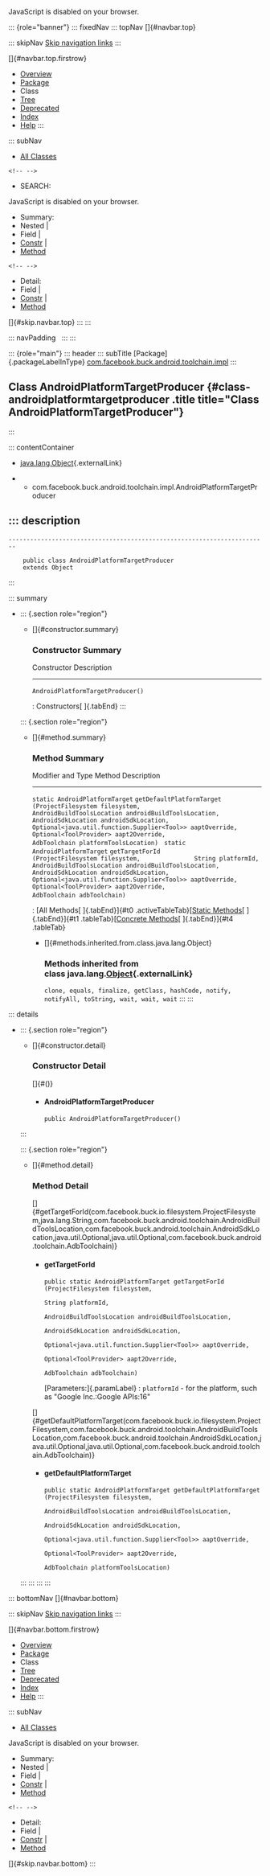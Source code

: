 <div>

JavaScript is disabled on your browser.

</div>

::: {role="banner"}
::: fixedNav
::: topNav
[]{#navbar.top}

::: skipNav
[Skip navigation links](#skip.navbar.top "Skip navigation links")
:::

[]{#navbar.top.firstrow}

-   [Overview](../../../../../../index.html)
-   [Package](package-summary.html)
-   Class
-   [Tree](package-tree.html)
-   [Deprecated](../../../../../../deprecated-list.html)
-   [Index](../../../../../../index-all.html)
-   [Help](../../../../../../help-doc.html)
:::

::: subNav
-   [All Classes](../../../../../../allclasses.html)

```{=html}
<!-- -->
```
-   SEARCH:

<div>

<div>

JavaScript is disabled on your browser.

</div>

</div>

<div>

-   Summary: 
-   Nested \| 
-   Field \| 
-   [Constr](#constructor.summary) \| 
-   [Method](#method.summary)

```{=html}
<!-- -->
```
-   Detail: 
-   Field \| 
-   [Constr](#constructor.detail) \| 
-   [Method](#method.detail)

</div>

[]{#skip.navbar.top}
:::
:::

::: navPadding
 
:::
:::

::: {role="main"}
::: header
::: subTitle
[Package]{.packageLabelInType} [com.facebook.buck.android.toolchain.impl](package-summary.html)
:::

## Class AndroidPlatformTargetProducer {#class-androidplatformtargetproducer .title title="Class AndroidPlatformTargetProducer"}
:::

::: contentContainer
-   [java.lang.Object](http://docs.oracle.com/javase/7/docs/api/java/lang/Object.html?is-external=true "class or interface in java.lang"){.externalLink}

-   -   com.facebook.buck.android.toolchain.impl.AndroidPlatformTargetProducer

::: description
-   

    ------------------------------------------------------------------------

        public class AndroidPlatformTargetProducer
        extends Object
:::

::: summary
-   ::: {.section role="region"}
    -   []{#constructor.summary}

        ### Constructor Summary

          Constructor                         Description
          ----------------------------------- -------------
          `AndroidPlatformTargetProducer()`    

          : Constructors[ ]{.tabEnd}
    :::

    ::: {.section role="region"}
    -   []{#method.summary}

        ### Method Summary

          Modifier and Type                Method                                                                                                                                                                                                                                                                                                                                                                                                             Description
          -------------------------------- ------------------------------------------------------------------------------------------------------------------------------------------------------------------------------------------------------------------------------------------------------------------------------------------------------------------------------------------------------------------------------------------------------------------ -------------
          `static AndroidPlatformTarget`   `getDefaultPlatformTarget​(ProjectFilesystem filesystem,                         AndroidBuildToolsLocation androidBuildToolsLocation,                         AndroidSdkLocation androidSdkLocation,                         Optional<java.util.function.Supplier<Tool>> aaptOverride,                         Optional<ToolProvider> aapt2Override,                         AdbToolchain platformToolsLocation)`    
          `static AndroidPlatformTarget`   `getTargetForId​(ProjectFilesystem filesystem,               String platformId,               AndroidBuildToolsLocation androidBuildToolsLocation,               AndroidSdkLocation androidSdkLocation,               Optional<java.util.function.Supplier<Tool>> aaptOverride,               Optional<ToolProvider> aapt2Override,               AdbToolchain adbToolchain)`                                        

          : [All Methods[ ]{.tabEnd}]{#t0 .activeTableTab}[[Static
          Methods](javascript:show(1);)[ ]{.tabEnd}]{#t1
          .tableTab}[[Concrete
          Methods](javascript:show(8);)[ ]{.tabEnd}]{#t4 .tableTab}

        -   []{#methods.inherited.from.class.java.lang.Object}

            ### Methods inherited from class java.lang.[Object](http://docs.oracle.com/javase/7/docs/api/java/lang/Object.html?is-external=true "class or interface in java.lang"){.externalLink}

            `clone, equals, finalize, getClass, hashCode, notify, notifyAll, toString, wait, wait, wait`
    :::
:::

::: details
-   ::: {.section role="region"}
    -   []{#constructor.detail}

        ### Constructor Detail

        []{#<init>()}

        -   #### AndroidPlatformTargetProducer

                public AndroidPlatformTargetProducer()
    :::

    ::: {.section role="region"}
    -   []{#method.detail}

        ### Method Detail

        []{#getTargetForId(com.facebook.buck.io.filesystem.ProjectFilesystem,java.lang.String,com.facebook.buck.android.toolchain.AndroidBuildToolsLocation,com.facebook.buck.android.toolchain.AndroidSdkLocation,java.util.Optional,java.util.Optional,com.facebook.buck.android.toolchain.AdbToolchain)}

        -   #### getTargetForId

            ``` methodSignature
            public static AndroidPlatformTarget getTargetForId​(ProjectFilesystem filesystem,
                                                               String platformId,
                                                               AndroidBuildToolsLocation androidBuildToolsLocation,
                                                               AndroidSdkLocation androidSdkLocation,
                                                               Optional<java.util.function.Supplier<Tool>> aaptOverride,
                                                               Optional<ToolProvider> aapt2Override,
                                                               AdbToolchain adbToolchain)
            ```

            [Parameters:]{.paramLabel}
            :   `platformId` - for the platform, such as \"Google
                Inc.:Google APIs:16\"

        []{#getDefaultPlatformTarget(com.facebook.buck.io.filesystem.ProjectFilesystem,com.facebook.buck.android.toolchain.AndroidBuildToolsLocation,com.facebook.buck.android.toolchain.AndroidSdkLocation,java.util.Optional,java.util.Optional,com.facebook.buck.android.toolchain.AdbToolchain)}

        -   #### getDefaultPlatformTarget

            ``` methodSignature
            public static AndroidPlatformTarget getDefaultPlatformTarget​(ProjectFilesystem filesystem,
                                                                         AndroidBuildToolsLocation androidBuildToolsLocation,
                                                                         AndroidSdkLocation androidSdkLocation,
                                                                         Optional<java.util.function.Supplier<Tool>> aaptOverride,
                                                                         Optional<ToolProvider> aapt2Override,
                                                                         AdbToolchain platformToolsLocation)
            ```
    :::
:::
:::
:::

::: bottomNav
[]{#navbar.bottom}

::: skipNav
[Skip navigation links](#skip.navbar.bottom "Skip navigation links")
:::

[]{#navbar.bottom.firstrow}

-   [Overview](../../../../../../index.html)
-   [Package](package-summary.html)
-   Class
-   [Tree](package-tree.html)
-   [Deprecated](../../../../../../deprecated-list.html)
-   [Index](../../../../../../index-all.html)
-   [Help](../../../../../../help-doc.html)
:::

::: subNav
-   [All Classes](../../../../../../allclasses.html)

<div>

<div>

JavaScript is disabled on your browser.

</div>

</div>

<div>

-   Summary: 
-   Nested \| 
-   Field \| 
-   [Constr](#constructor.summary) \| 
-   [Method](#method.summary)

```{=html}
<!-- -->
```
-   Detail: 
-   Field \| 
-   [Constr](#constructor.detail) \| 
-   [Method](#method.detail)

</div>

[]{#skip.navbar.bottom}
:::
